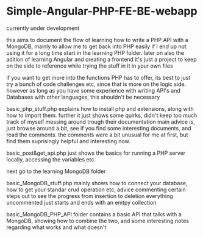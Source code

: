 # Simple-Angular-PHP-FE-BE-webapp
currently under development

this aims to document the flow of learning how to write a PHP API with a MongoDB, mainly to allow me to get back into PHP easily if I end up not using it for a long time
start in the learning PHP folder.
later on also the adition of learning Angular and creating a frontend
it's just a project to keep on the side to reference while trying the stuff in it in your own files

if you want to get more into the functions PHP has to offer, its best to just try a bunch of code challenges etc, since that is more on the logic side.
however as long as you have some experience with writing API's and Databases with other languages, this shouldn't be necessary
  
  basic_php_stuff.php explains how to install php and extensions, along with how to import them. further it just shows some quirks, didn't keep too much track of myself messing around trough their documentation
  main advice is, just browse around a bit, see if you find some interesting documents, and read the comments.
  the comments were a bit unusual for me at first, but find them suprisingly helpful and interesting now.
  
  basic_post&get_api.php just shows the basics for running a PHP server locally, accessing the variables etc
  
next go to the learning MongoDB folder
  
  basic_MongoDB_stuff.php mainly shows how to connect your database, how to get your standar crud operation etc, advice commenting certain steps out to see the progress from insertion to deletion
  everything uncommented just starts and ends with an emtpy collection
  
  basic_MongoDB_PHP_API folder contains a basic API that talks with a MongoDB, showing how to combine the two, and some interesting notes regarding what works and what doesn't
